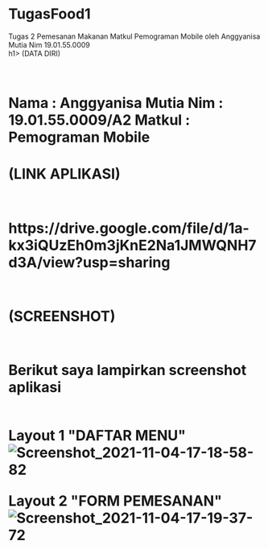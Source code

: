 # TugasFood1
Tugas 2 Pemesanan Makanan Matkul Pemograman Mobile oleh Anggyanisa Mutia Nim 19.01.55.0009
<br>
h1> (DATA DIRI) <h1>
<br>
Nama  : Anggyanisa Mutia
Nim   : 19.01.55.0009/A2
Matkul  : Pemograman Mobile

<h1> (LINK APLIKASI) <h1>
<br>
https://drive.google.com/file/d/1a-kx3iQUzEh0m3jKnE2Na1JMWQNH7d3A/view?usp=sharing
<br>
<br>
<h1>(SCREENSHOT)<h1>
<br>
Berikut saya lampirkan screenshot aplikasi 
<br>
<br>

Layout 1 "DAFTAR MENU"
<br>
![Screenshot_2021-11-04-17-18-58-82](https://user-images.githubusercontent.com/22116905/140280781-3e69d026-5875-4633-8079-319630f93dee.png)
<br>

Layout 2 "FORM PEMESANAN"
<br>
![Screenshot_2021-11-04-17-19-37-72](https://user-images.githubusercontent.com/22116905/140280905-aef45bb0-a219-439a-bfc6-3fae4c7e08a0.png)

<br>

